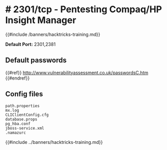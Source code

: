 # # 2301/tcp - Pentesting Compaq/HP Insight Manager

{{#include /banners/hacktricks-training.md}}



**Default Port:** 2301,2381

## Default passwords

{{#ref}}
http://www.vulnerabilityassessment.co.uk/passwordsC.htm
{{#endref}}

## Config files

```text
path.properties
mx.log
CLIClientConfig.cfg
database.props
pg_hba.conf
jboss-service.xml
.namazurc
```

{{#include ../banners/hacktricks-training.md}}
